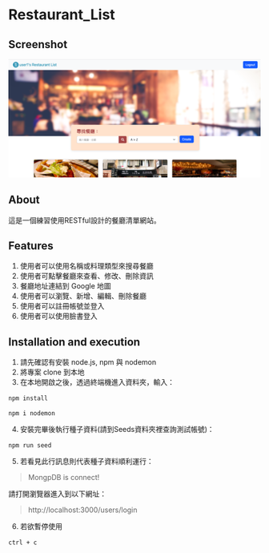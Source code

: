# Restaurant_List


## Screenshot
![MyImage](
https://raw.githubusercontent.com/newm1n/ac_restaurant_final/main/public/images/%E6%88%AA%E5%9C%96%202023-04-30%20%E4%B8%8B%E5%8D%8810.39.57.png)

## About
這是一個練習使用RESTful設計的餐廳清單網站。

## Features

1. 使用者可以使用名稱或料理類型來搜尋餐廳
2. 使用者可點擊餐廳來查看、修改、刪除資訊
3. 餐廳地址連結到 Google 地圖
4. 使用者可以瀏覽、新增、編輯、刪除餐廳
5. 使用者可以註冊帳號並登入
6. 使用者可以使用臉書登入

## Installation and execution

1. 請先確認有安裝 node.js, npm 與 nodemon
2. 將專案 clone 到本地
3. 在本地開啟之後，透過終端機進入資料夾，輸入：

```
npm install
```
```
npm i nodemon
```

4. 安裝完畢後執行種子資料(請到Seeds資料夾裡查詢測試帳號)：

```
npm run seed
```

5. 若看見此行訊息則代表種子資料順利運行：

> MongpDB is connect!

請打開瀏覽器進入到以下網址：

> http://localhost:3000/users/login

6. 若欲暫停使用

```
ctrl + c
```

